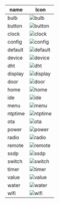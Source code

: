 
| name     | Icon |
| ---      | --- |
| bulb     | ![bulb](https://www.mathertel.de/HomeDing/i/bulb.svg)
| button   | ![button](https://www.mathertel.de/HomeDing/i/button.svg)
| clock    | ![clock](https://www.mathertel.de/HomeDing/i/clock.svg)
| config   | ![config](https://www.mathertel.de/HomeDing/i/config.svg)
| default  | ![default](https://www.mathertel.de/HomeDing/i/default.svg)
| device   | ![device](https://www.mathertel.de/HomeDing/i/device.svg)
| dht      | ![dht](https://www.mathertel.de/HomeDing/i/dht.svg)
| display  | ![display](https://www.mathertel.de/HomeDing/i/display.svg)
| door     | ![door](https://www.mathertel.de/HomeDing/i/door.svg)
| home     | ![home](https://www.mathertel.de/HomeDing/i/home.svg)
| ide      | ![ide](https://www.mathertel.de/HomeDing/i/ide.svg)
| menu     | ![menu](https://www.mathertel.de/HomeDing/i/menu.svg)
| ntptime  | ![ntptime](https://www.mathertel.de/HomeDing/i/ntptime.svg)
| ota      | ![ota](https://www.mathertel.de/HomeDing/i/ota.svg)
| power    | ![power](https://www.mathertel.de/HomeDing/i/power.svg)
| radio    | ![radio](https://www.mathertel.de/HomeDing/i/radio.svg)
| remote   | ![remote](https://www.mathertel.de/HomeDing/i/remote.svg)
| ssdp     | ![ssdp](https://www.mathertel.de/HomeDing/i/ssdp.svg)
| switch   | ![switch](https://www.mathertel.de/HomeDing/i/switch.svg)
| timer    | ![timer](https://www.mathertel.de/HomeDing/i/timer.svg)
| value    | ![value](https://www.mathertel.de/HomeDing/i/value.svg)
| water    | ![water](https://www.mathertel.de/HomeDing/i/water.svg)
| wifi     | ![wifi](https://www.mathertel.de/HomeDing/i/wifi.svg)
